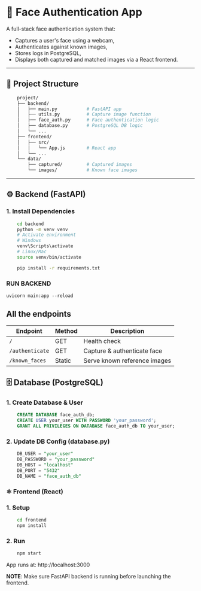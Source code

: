 # 🧠 Face Authentication App

A full-stack face authentication system that:
- Captures a user's face using a webcam,
- Authenticates against known images,
- Stores logs in PostgreSQL,
- Displays both captured and matched images via a React frontend.

---

## 📂 Project Structure

```bash
    project/
    ├── backend/
    │   ├── main.py           # FastAPI app
    │   ├── utils.py          # Capture image function
    │   ├── face_auth.py      # Face authentication logic
    │   ├── database.py       # PostgreSQL DB logic
    │   └── ...
    ├── frontend/
    │   ├── src/
    │   │   └── App.js        # React app
    │   └── ...
    └── data/
        ├── captured/         # Captured images
        └── images/           # Known face images

```
---

## ⚙️ Backend (FastAPI)

### 1. Install Dependencies

```bash
    cd backend
    python -m venv venv
    # Activate environment
    # Windows
    venv\Scripts\activate
    # Linux/Mac
    source venv/bin/activate

    pip install -r requirements.txt
```

### RUN BACKEND 

    uvicorn main:app --reload   


## All the endpoints
| Endpoint        | Method | Description                  |
| --------------- | ------ | ---------------------------- |
| `/`             | GET    | Health check                 |
| `/authenticate` | GET    | Capture & authenticate face  |
| `/known_faces`  | Static | Serve known reference images |

## 🗄️ Database (PostgreSQL)
### 1. Create Database & User
```sql
    CREATE DATABASE face_auth_db;
    CREATE USER your_user WITH PASSWORD 'your_password';
    GRANT ALL PRIVILEGES ON DATABASE face_auth_db TO your_user;
```

### 2. Update DB Config (database.py)
```sql
    DB_USER = "your_user"
    DB_PASSWORD = "your_password"
    DB_HOST = "localhost"
    DB_PORT = "5432"
    DB_NAME = "face_auth_db"
```
### ⚛️ Frontend (React)
### 1. Setup

```bash
    cd frontend
    npm install
```

### 2. Run
```bash
    npm start
```


App runs at: http://localhost:3000


**NOTE**: Make sure FastAPI backend is running before launching the frontend.